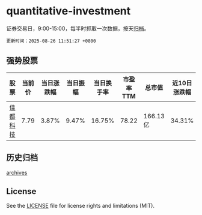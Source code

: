 # quantitative-investment

证券交易日，9:00-15:00，每半时抓取一次数据，按天[归档](archives)。

`更新时间：2025-08-26 11:51:27 +0800`

## 强势股票

|股票|当前价|当日涨跌幅|当日振幅|当日换手率|市盈率TTM|总市值|近10日涨跌幅|
|----|----|----|----|----|----|----|----|
|[佳都科技](https://xueqiu.com/S/SH600728)|7.79|3.87%|9.47%|16.75%|78.22|166.13亿|34.31%|

## 历史归档

[archives](archives)

## License

See the [LICENSE](LICENSE) file for license rights and limitations (MIT).